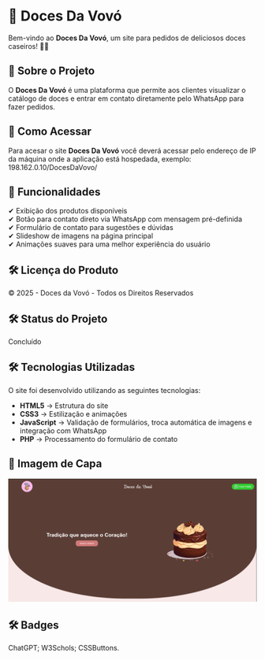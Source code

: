 # 🍰 Doces Da Vovó

Bem-vindo ao **Doces Da Vovó**, um site para pedidos de deliciosos doces caseiros! 🧁🎂  

## 📌 Sobre o Projeto

O **Doces Da Vovó** é uma plataforma que permite aos clientes visualizar o catálogo de doces e entrar em contato diretamente pelo WhatsApp para fazer pedidos.  

## 🚀 Como Acessar

Para acesar o site **Doces Da Vovó** você deverá acessar pelo endereço de IP da máquina onde a aplicação está hospedada, exemplo: 198.162.0.10/DocesDaVovo/

## 🚀 Funcionalidades

✔ Exibição dos produtos disponíveis  
✔ Botão para contato direto via WhatsApp com mensagem pré-definida  
✔ Formulário de contato para sugestões e dúvidas  
✔ Slideshow de imagens na página principal  
✔ Animações suaves para uma melhor experiência do usuário  

## 🛠 Licença do Produto

© 2025 - Doces da Vovó - Todos os Direitos Reservados

## 🛠 Status do Projeto

Concluído

## 🛠 Tecnologias Utilizadas

O site foi desenvolvido utilizando as seguintes tecnologias:

- **HTML5** → Estrutura do site  
- **CSS3** → Estilização e animações  
- **JavaScript** → Validação de formulários, troca automática de imagens e integração com WhatsApp  
- **PHP** → Processamento do formulário de contato  

## 🎨 Imagem de Capa

<img src="imgCapa.png" alt="Página inicial do DocesDaVovó" width="600">

## 🛠 Badges

ChatGPT;
W3Schols;
CSSButtons.

